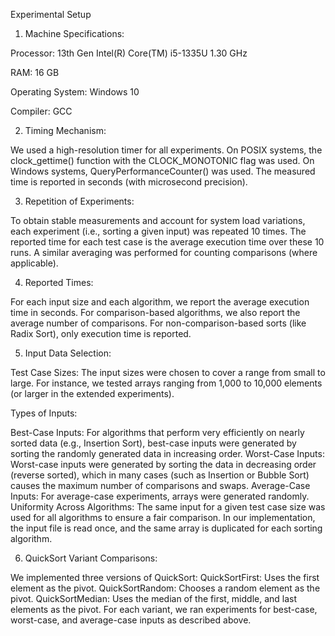 Experimental Setup
1. Machine Specifications:

Processor: 13th Gen Intel(R) Core(TM) i5-1335U   1.30 GHz

RAM: 16 GB

Operating System: Windows 10 

Compiler: GCC 

2. Timing Mechanism:

We used a high-resolution timer for all experiments.
On POSIX systems, the clock_gettime() function with the CLOCK_MONOTONIC flag was used.
On Windows systems, QueryPerformanceCounter() was used.
The measured time is reported in seconds (with microsecond precision).

3. Repetition of Experiments:

To obtain stable measurements and account for system load variations, each experiment (i.e., sorting a given input) was repeated 10 times.
The reported time for each test case is the average execution time over these 10 runs.
A similar averaging was performed for counting comparisons (where applicable).

4. Reported Times:

For each input size and each algorithm, we report the average execution time in seconds.
For comparison-based algorithms, we also report the average number of comparisons.
For non-comparison-based sorts (like Radix Sort), only execution time is reported.

5. Input Data Selection:

Test Case Sizes:
The input sizes were chosen to cover a range from small to large. For instance, we tested arrays ranging from 1,000 to 10,000 elements (or larger in the extended experiments).

Types of Inputs:

Best-Case Inputs:
For algorithms that perform very efficiently on nearly sorted data (e.g., Insertion Sort), best-case inputs were generated by sorting the randomly generated data in increasing order.
Worst-Case Inputs:
Worst-case inputs were generated by sorting the data in decreasing order (reverse sorted), which in many cases (such as Insertion or Bubble Sort) causes the maximum number of comparisons and swaps.
Average-Case Inputs:
For average-case experiments, arrays were generated randomly.
Uniformity Across Algorithms:
The same input for a given test case size was used for all algorithms to ensure a fair comparison. In our implementation, the input file is read once, and the same array is duplicated for each sorting algorithm.

6. QuickSort Variant Comparisons:

We implemented three versions of QuickSort:
QuickSortFirst: Uses the first element as the pivot.
QuickSortRandom: Chooses a random element as the pivot.
QuickSortMedian: Uses the median of the first, middle, and last elements as the pivot.
For each variant, we ran experiments for best-case, worst-case, and average-case inputs as described above.
